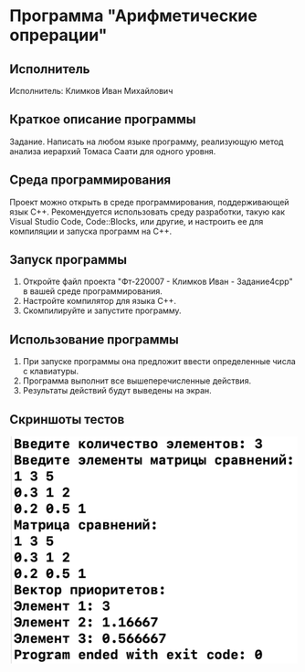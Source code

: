# Программа "Арифметические опрерации"

## Исполнитель
Исполнитель: Климков Иван Михайлович

## Краткое описание программы
Задание. Написать на любом языке программу, реализующую метод анализа иерархий Томаса Саати для одного уровня.

## Среда программирования
Проект можно открыть в среде программирования, поддерживающей язык C++. Рекомендуется использовать среду разработки, такую как Visual Studio Code, Code::Blocks, или другие, и настроить ее для компиляции и запуска программ на C++.

## Запуск программы
1. Откройте файл проекта "Фт-220007 - Климков Иван - Задание4cpp" в вашей среде программирования.
2. Настройте компилятор для языка C++.
3. Скомпилируйте и запустите программу.

## Использование программы
1. При запуске программы она предложит ввести определенные числа с клавиатуры.
2. Программа выполнит все вышеперечисленные действия.
3. Результаты действий будут выведены на экран.

## Скриншоты тестов
![alt text](https://github.com/klimkov70/Lab6/blob/main/Результат.png)

